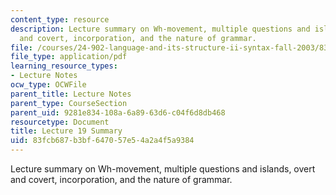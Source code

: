 ```yaml
---
content_type: resource
description: Lecture summary on Wh-movement, multiple questions and islands, overt
  and covert, incorporation, and the nature of grammar.
file: /courses/24-902-language-and-its-structure-ii-syntax-fall-2003/83fcb687b3bf647057e54a2a4f5a9384_ln19final_sum.pdf
file_type: application/pdf
learning_resource_types:
- Lecture Notes
ocw_type: OCWFile
parent_title: Lecture Notes
parent_type: CourseSection
parent_uid: 9281e834-108a-6a89-63d6-c04f6d8db468
resourcetype: Document
title: Lecture 19 Summary
uid: 83fcb687-b3bf-6470-57e5-4a2a4f5a9384
---
```

Lecture summary on Wh-movement, multiple questions and islands, overt and covert, incorporation, and the nature of grammar.

